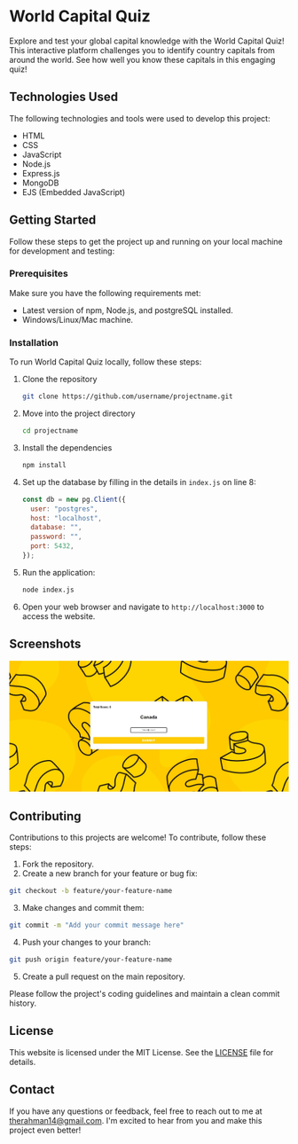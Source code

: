 # World Capital Quiz

Explore and test your global capital knowledge with the World Capital Quiz! This interactive platform challenges you to identify country capitals from around the world. See how well you know these capitals in this engaging quiz!

## Technologies Used

The following technologies and tools were used to develop this project:

- HTML
- CSS
- JavaScript
- Node.js
- Express.js
- MongoDB
- EJS (Embedded JavaScript)

## Getting Started

Follow these steps to get the project up and running on your local machine for development and testing:

### Prerequisites

Make sure you have the following requirements met:

- Latest version of npm, Node.js, and postgreSQL installed.
- Windows/Linux/Mac machine.

### Installation

To run World Capital Quiz locally, follow these steps:

1. Clone the repository

   ```bash
   git clone https://github.com/username/projectname.git
   ```

2. Move into the project directory

   ```bash
   cd projectname
   ```

3. Install the dependencies

   ```bash
   npm install
   ```

4. Set up the database by filling in the details in `index.js` on line 8:

   ```javascript
   const db = new pg.Client({
     user: "postgres",
     host: "localhost",
     database: "",
     password: "",
     port: 5432,
   });
   ```

5. Run the application:

   ```bash
   node index.js
   ```

6. Open your web browser and navigate to `http://localhost:3000` to access the website.

## Screenshots

![Home Page](./public/images/Homepage.jpg)

## Contributing

Contributions to this projects are welcome! To contribute, follow these steps:

1. Fork the repository.
2. Create a new branch for your feature or bug fix:

```bash
git checkout -b feature/your-feature-name
```

3. Make changes and commit them:

```bash
git commit -m "Add your commit message here"
```

4. Push your changes to your branch:

```bash
git push origin feature/your-feature-name
```

5. Create a pull request on the main repository.

Please follow the project's coding guidelines and maintain a clean commit history.

## License

This website is licensed under the MIT License. See the [LICENSE](LICENSE) file for details.

## Contact

If you have any questions or feedback, feel free to reach out to me at therahman14@gmail.com. I'm excited to hear from you and make this project even better!